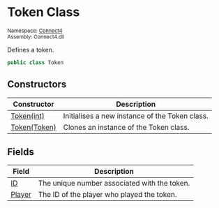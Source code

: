 # Token Class

<sub>Namespace: [Connect4](../Connect4.md)  
Assembly: Connect4.dll</sub>

Defines a token.

```cs
public class Token
```

## Constructors
| Constructor | Description |
| ----------- | ----------- |
| [Token(int)](Constructor/Token(int).md) | Initialises a new instance of the Token class. |
| [Token(Token)](Constructor/Token(Token).md) | Clones an instance of the Token class. |

## Fields
| Field | Description |
| ----- | ----------- |
| [ID](Field/ID.md) | The unique number associated with the token. |
| [Player](Field/Player.md) | The ID of the player who played the token. |
